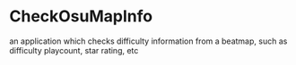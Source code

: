 # CheckOsuMapInfo
an application which checks difficulty information from a beatmap, such as difficulty playcount, star rating, etc
